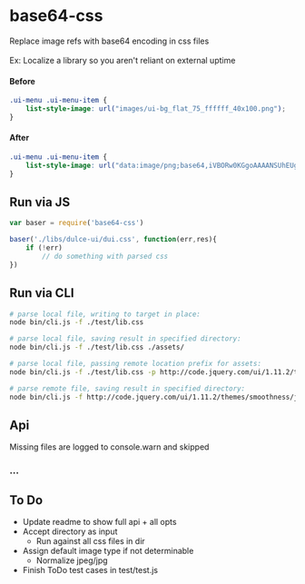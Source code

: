 # base64-css
Replace image refs with base64 encoding in css files
<br /><br />Ex: Localize a library so you aren't reliant on external uptime

#### Before
```css
.ui-menu .ui-menu-item {
	list-style-image: url("images/ui-bg_flat_75_ffffff_40x100.png");
}
```

#### After
```css
.ui-menu .ui-menu-item {
	list-style-image: url("data:image/png;base64,iVBORw0KGgoAAAANSUhEUgAAACgAAABkAQAAAADcH0/XAAAABGdBTUEAALGPC/xhBQAAACBjSFJNAAB6JgAAgIQAAPoAAACA6AAAdTAAAOpgAAA6mAAAF3CculE8AAAAAmJLR0QAAd2KE6QAAAASSURBVCjPY/gPAgyj5ChJVRIAypHyHLPbLnsAAAAldEVYdGRhdGU6Y3JlYXRlADIwMTQtMTAtMTZUMDg6NDE6MTUtMDQ6MDBVOcWMAAAAJXRFWHRkYXRlOm1vZGlmeQAyMDE0LTEwLTE2VDA4OjQxOjE1LTA0OjAwJGR9MAAAAABJRU5ErkJggg==");
}
```


## Run via JS
```js
var baser = require('base64-css')

baser('./libs/dulce-ui/dui.css', function(err,res){
	if (!err)
		// do something with parsed css
})
```


## Run via CLI
```bash
# parse local file, writing to target in place:
node bin/cli.js -f ./test/lib.css

# parse local file, saving result in specified directory:
node bin/cli.js -f ./test/lib.css ./assets/

# parse local file, passing remote location prefix for assets:
node bin/cli.js -f ./test/lib.css -p http://code.jquery.com/ui/1.11.2/themes/smoothness

# parse remote file, saving result in specified directory:
node bin/cli.js -f http://code.jquery.com/ui/1.11.2/themes/smoothness/jquery-ui.css ./assets/
```


## Api
Missing files are logged to console.warn and skipped

### ...


## To Do
- Update readme to show full api + all opts
- Accept directory as input
	- Run against all css files in dir
- Assign default image type if not determinable
	- Normalize jpeg/jpg
- Finish ToDo test cases in test/test.js


